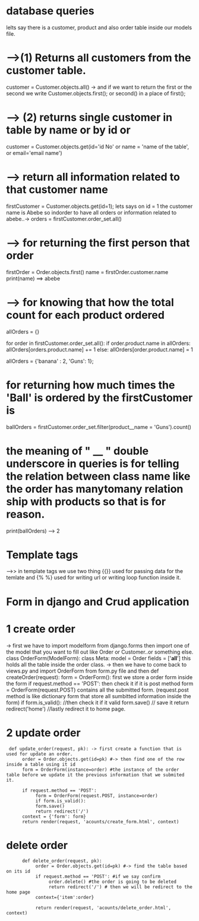 # database queries
lelts say there is  a customer, product and also order table inside our models file.
# -->(1) Returns all customers from the customer table.
customer = Customer.objects.all() -> and if we want to return the first or the second we write Customer.objects.first(); or second() in a place of first();

# --> (2) returns single customer in table by name or by id or 
customer = Customer.objects.get(id='id No' or name = 'name of the table', or email='email name')

# --> return all information related to that customer name
firstCustomer = Customer.objects.get(id=1);
lets says on id = 1 the customer name is Abebe so indorder to have all orders or information related to abebe..-> orders = firstCustomer.order_set.all() 

# --> for returning the first person that order
firstOrder = Order.objects.first()
name = firstOrder.customer.name
print(name) ==> abebe


# --> for knowing that how the total count for each product ordered 
allOrders = {}

for order in firstCustomer.order_set.all():
    if order.product.name in allOrders:
         allOrders[orders.product.name] += 1
    else:
         allOrders[order.product.name] = 1

allOrders = {'banana' : 2, 'Guns': 1};

# for returning how much times the 'Ball' is ordered by the firstCustomer is
ballOrders = firstCustomer.order_set.filter(product__name = 'Guns').count()
# the meaning of " __ " double underscore in queries is for telling the relation between class name like the order has manytomany relation ship with products so that is for reason.
print(ballOrders) --> 2 



# Template tags

-->> in template tags we use two thing {{}} used for passing data for the temlate and {% %} used for writing url or writing loop function inside it.


# Form in django and Crud application


# 1 create order
-> first we have to import modelform from django.forms then import one of  the model that you want to fill out like Order or Customer..or something else.
     class OrderForm(ModelForm):
          class Meta:
               model = Order
               fields = ['__all__']  this holds all the table inside the order class.
-> then we have to come back to views.py and import OrderForm from form.py file and then 
     def createOrder(request):
          form = OrderForm(): first we store a order form inside the form
               if request.method == 'POST': then check it if it is post method
                    form = OrderForm(request.POST)    contains all the submitted form. (request.post method is like  dictionary form that store all sumbitted information inside the form)
                    if form.is_valid(): //then check it if it valid 
                         form.save() // save it 
                         return redirect('home')  //lastly redirect it to home page.
     
#  2 update order
     def update_order(request, pk): -> first create a function that is used for update an order.
          order = Order.objects.get(id=pk) #-> then find one of the row inside a table using it id
          form = OrderForm(instance=order) #the instance of the order table before we update it the previous information that we submited it.
          
          if request.method == 'POST':
               form = OrderForm(request.POST, instance=order)
               if form.is_valid():
               form.save()
               return redirect('/')
          context = {'form': form}
          return render(request, 'acounts/create_form.html', context)

# delete order
          
          def delete_order(request, pk):
               order = Order.objects.get(id=pk) #-> find the table based on its id
               if request.method == 'POST': #if we say confirm
                    order.delete() #the order is going to be deleted 
                    return redirect('/') # then we will be redirect to the home page 
               context={'item':order}

               return render(request, 'acounts/delete_order.html', context)
                    
